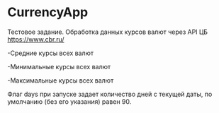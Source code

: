 # CurrencyApp
Тестовое задание. Обработка данных курсов валют через API ЦБ https://www.cbr.ru/

-Средние курсы всех валют

-Минимальные курсы всех валют

-Максимальные курсы всех валют

Флаг days при запуске задает количество дней с текущей даты, по умолчанию (без его указания) равен 90.
